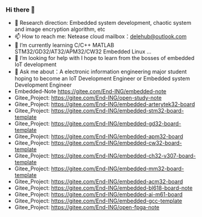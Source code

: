 ### Hi there 👋
- 🌱 Research direction: Embedded system development, chaotic system and image encryption algorithm, etc
- 📫 How to reach me: Netease cloud mailbox：delehub@outlook.com
- 🌱 I’m currently learning  C/C++ MATLAB STM32/GD32/AT32/APM32/CW32 Embedded Linux ...
- 🤔 I’m looking for help with I hope to learn from the bosses of embedded IoT development
- 💬 Ask me about：A electronic information engineering major student hoping to become an IoT Development Engineer or Embedded system Development Engineer
- Embedded-Note https://gitee.com/End-ING/embedded-note
- Gitee_Project: https://gitee.com/End-ING/open-study-note
- Gitee_Project: https://gitee.com/End-ING/embedded-arterytek32-board
- Gitee_Project: https://gitee.com/End-ING/embedded-stm32-board-template
- Gitee_Project: https://gitee.com/End-ING/embedded-gd32-board-template
- Gitee_Project: https://gitee.com/End-ING/embedded-apm32-board
- Gitee_Project: https://gitee.com/End-ING/embedded-cw32-board-template
- Gitee_Project: https://gitee.com/End-ING/embedded-ch32-v307-board-template
- Gitee_Project: https://gitee.com/End-ING/embedded-mm32-board-template
- Gitee_Project: https://gitee.com/End-ING/embedded-acm32-board
- Gitee_Project: https://gitee.com/End-ING/embedded-bl618-board-note
- Gitee_Project: https://gitee.com/End-ING/embedded-ai-m61-board
- Gitee_Project: https://gitee.com/End-ING/embedded-gcc-template
- Gitee_Project: https://gitee.com/End-ING/open-fpga-note
